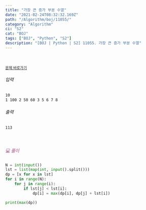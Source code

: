 ```yaml
---
title: "가장 큰 증가 부분 수열"
date: "2021-02-24T08:32:32.169Z"
path: "/Algorithm/boj/11055/"
category: "Algorithm"
ci: "S2"
cat: "BOJ"
tags: ["BOJ", "Python", "S2"]
description: "[BOJ | Python | S2] 11055. 가장 큰 증가 부분 수열"
---
```


<br />

<a href="https://www.acmicpc.net/problem/11055"><small>문제 바로가기</small></a>

###### 입력

```sh
10
1 100 2 50 60 3 5 6 7 8
```

###### 출력

```sh
113
```

<br />

##### <h5 style="color:#C587AE;">💻 풀이</h5>

```python
N = int(input())
lst = list(map(int, input().split()))
dp = [x for x in lst]
for i in range(N):
    for j in range(i):
        if lst[j] < lst[i]:
            dp[i] = max(dp[i], dp[j] + lst[i])

print(max(dp))
```

